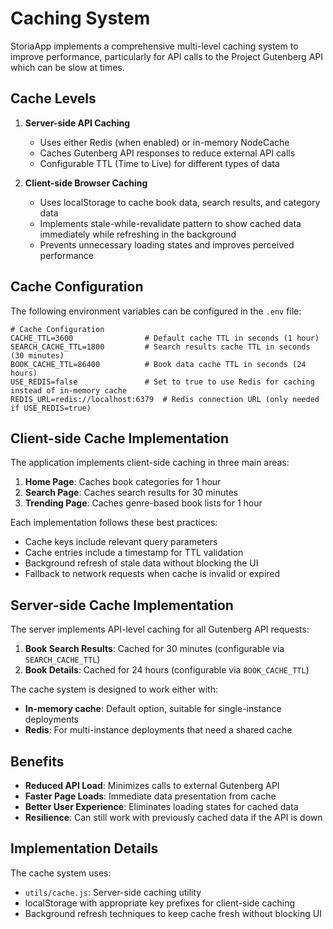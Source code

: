 # Caching System

StoriaApp implements a comprehensive multi-level caching system to improve performance, particularly for API calls to the Project Gutenberg API which can be slow at times.

## Cache Levels

1. **Server-side API Caching**
   - Uses either Redis (when enabled) or in-memory NodeCache
   - Caches Gutenberg API responses to reduce external API calls
   - Configurable TTL (Time to Live) for different types of data

2. **Client-side Browser Caching**
   - Uses localStorage to cache book data, search results, and category data
   - Implements stale-while-revalidate pattern to show cached data immediately while refreshing in the background
   - Prevents unnecessary loading states and improves perceived performance

## Cache Configuration

The following environment variables can be configured in the `.env` file:

```
# Cache Configuration
CACHE_TTL=3600                # Default cache TTL in seconds (1 hour)
SEARCH_CACHE_TTL=1800         # Search results cache TTL in seconds (30 minutes)
BOOK_CACHE_TTL=86400          # Book data cache TTL in seconds (24 hours)
USE_REDIS=false               # Set to true to use Redis for caching instead of in-memory cache
REDIS_URL=redis://localhost:6379  # Redis connection URL (only needed if USE_REDIS=true)
```

## Client-side Cache Implementation

The application implements client-side caching in three main areas:

1. **Home Page**: Caches book categories for 1 hour
2. **Search Page**: Caches search results for 30 minutes
3. **Trending Page**: Caches genre-based book lists for 1 hour

Each implementation follows these best practices:
- Cache keys include relevant query parameters
- Cache entries include a timestamp for TTL validation
- Background refresh of stale data without blocking the UI
- Fallback to network requests when cache is invalid or expired

## Server-side Cache Implementation

The server implements API-level caching for all Gutenberg API requests:

1. **Book Search Results**: Cached for 30 minutes (configurable via `SEARCH_CACHE_TTL`)
2. **Book Details**: Cached for 24 hours (configurable via `BOOK_CACHE_TTL`)

The cache system is designed to work either with:
- **In-memory cache**: Default option, suitable for single-instance deployments
- **Redis**: For multi-instance deployments that need a shared cache

## Benefits

- **Reduced API Load**: Minimizes calls to external Gutenberg API
- **Faster Page Loads**: Immediate data presentation from cache
- **Better User Experience**: Eliminates loading states for cached data
- **Resilience**: Can still work with previously cached data if the API is down

## Implementation Details

The cache system uses:
- `utils/cache.js`: Server-side caching utility
- localStorage with appropriate key prefixes for client-side caching
- Background refresh techniques to keep cache fresh without blocking UI 